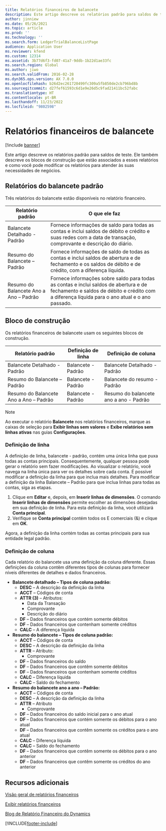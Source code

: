```yaml
---
title: Relatórios financeiros de balancete
description: Este artigo descreve os relatórios padrão para saldos de teste. Ele também descreve os blocos de construção que estão associados a esses relatórios e como você pode modificar os relatórios para atender às suas necessidades de negócios.
author: jinniew
ms.date: 05/26/2021
ms.topic: article
ms.prod: ''
ms.technology: ''
ms.search.form: LedgerTrialBalanceListPage
audience: Application User
ms.reviewer: kfend
ms.custom: 12314
ms.assetid: 3b77d6f3-fd07-41a7-9ddb-1b22d1ae33fc
ms.search.region: Global
ms.author: jiwo
ms.search.validFrom: 2016-02-28
ms.dyn365.ops.version: AX 7.0.0
ms.openlocfilehash: b26d2ec261720499fc309a5fb850de2cb796bd8b
ms.sourcegitcommit: d27fef61593c6d1e9e26d5c9fad21411bc52fabc
ms.translationtype: HT
ms.contentlocale: pt-BR
ms.lasthandoff: 11/23/2022
ms.locfileid: "9802598"
---
```

# <a name="trial-balance-financial-reports"></a>Relatórios financeiros de balancete

[!include [banner](../includes/banner.md)]

Este artigo descreve os relatórios padrão para saldos de teste. Ele também descreve os blocos de construção que estão associados a esses relatórios e como você pode modificar os relatórios para atender às suas necessidades de negócios. 

## <a name="default-trial-balance-reports"></a>Relatórios do balancete padrão

Três relatórios do balancete estão disponíveis no relatório financeiro.

| Relatório padrão                                 | O que ele faz                                                                            |
|------------------------------------------------|--------------------------------------------------------------------------------------|
| Balancete Detalhado - Padrão               | Fornece informações de saldo para todas as contas e inclui saldos de débito e crédito e suas redes com a data de transação, comprovante e descrição do diário.                  |
| Resumo do Balancete – Padrão                | Fornece informações de saldo de todas as contas e inclui saldos de abertura e de fechamento e os saldos de débito e de crédito, com a diferença líquida.                                        |
| Resumo do Balancete Ano a Ano – Padrão | Fornece informações sobre saldo para todas as contas e inclui saldos de abertura e de fechamento e saldos de débito e crédito com a diferença líquida para o ano atual e o ano passado. |

## <a name="building-blocks"></a>Bloco de construção
Os relatórios financeiros de balancete usam os seguintes blocos de construção.

| Relatório padrão                                 | Definição de linha          | Definição de coluna                              |
|------------------------------------------------|-------------------------|------------------------------------------------|
| Balancete Detalhado - Padrão               | Balancete - Padrão | Balancete Detalhado - Padrão               |
| Resumo do Balancete – Padrão                | Balancete - Padrão | Balancete do resumo - Padrão                |
| Resumo do Balancete Ano a Ano – Padrão | Balancete - Padrão | Resumo do balancete ano a ano - Padrão |

> [!NOTE] 
> Ao executar o relatório **Balancete** nos relatórios financeiros, marque as caixas de seleção para **Exibir linhas sem valores** e **Exibe relatórios sem linhas ativas** nas guias **Configurações**.

### <a name="row-definition"></a>Definição de linha

A definição de linha, balancete - padrão, contém uma única linha que puxa todas as contas principais. Consequentemente, qualquer pessoa pode gerar o relatório sem fazer modificações. Ao visualizar o relatório, você navega na linha única para ver os detalhes sobre cada conta. É possível modificar a definição da linha para que inclua mais detalhes. Para modificar a definição da linha Balancete – Padrão para que inclua linhas para todas as contas, siga as etapas.

1.  Clique em **Editar** e, depois, em **Inserir linhas de dimensões**. O comando **Inserir linhas de dimensões** permite escolher as dimensões desejadas em sua definição de linha. Para esta definição da linha, você utilizará **Conta principal**.
2.  Verifique se **Conta principal** contém todos os E comerciais (&) e clique em **OK**.

Agora, a definição da linha contém todas as contas principais para sua entidade legal padrão.

### <a name="column-definition"></a>Definição de coluna

Cada relatório do balancete usa uma definição da coluna diferente. Essas definições da coluna contêm diferentes tipos de colunas para fornecer níveis diferentes de detalhes e dados financeiros.

-   **Balancete detalhado – Tipos de coluna padrão:**
    -   **DESC** – A descrição da definição da linha
    -   **ACCT** – Códigos de conta
    -   **ATTR (3)** – Atributos:
        -   Data da Transação
        -   Comprovante
        -   Descrição do diário
    -   **DF** – Dados financeiros que contém somente débitos
    -   **DF** – Dados financeiros que contenham somente créditos
    -   **CALC** – A diferença líquida
-   **Resumo do balancete – Tipos de coluna padrão:**
    -   **ACCT** – Códigos de conta
    -   **DESC** – A descrição da definição da linha
    -   **ATTR** – Atributo:
        -   Comprovante
    -   **DF** – Dados financeiros do saldo
    -   **DF** – Dados financeiros que contêm somente débitos
    -   **DF** – Dados financeiros que contenham somente créditos
    -   **CALC** – Diferença líquida
    -   **CALC** – Saldo do fechamento
-   **Resumo do balancete ano a ano – Padrão:**
    -   **ACCT** – Códigos de conta
    -   **DESC** – A descrição da definição da linha
    -   **ATTR** – Atributo
        -   Comprovante
    -   **DF** – Dados financeiros do saldo inicial para o ano atual
    -   **DF** – Dados financeiros que contém somente os débitos para o ano atual
    -   **DF** – Dados financeiros que contêm somente os créditos para o ano atual
    -   **CALC** – Diferença líquida
    -   **CALC** – Saldo do fechamento
    -   **DF** – Dados financeiros que contêm somente os débitos para o ano anterior
    -   **DF** – Dados financeiros que contêm somente os créditos do ano anterior

## <a name="additional-resources"></a>Recursos adicionais

[Visão geral de relatórios financeiros](financial-reporting-getting-started.md)

[Exibir relatórios financeiros](view-financial-reports.md)

[Blog de Relatório Financeiro do Dynamics](https://blogs.msdn.com/b/dynamics_financial_reporting/)





[!INCLUDE[footer-include](../../includes/footer-banner.md)]
